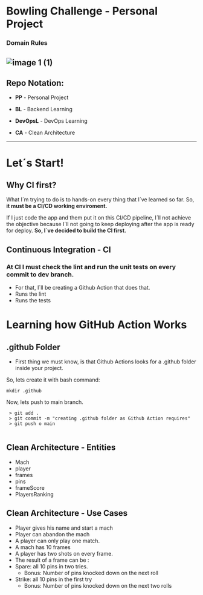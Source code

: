 # Bowling Challenge - Personal Project  

### Domain Rules

![image 1 (1)](https://user-images.githubusercontent.com/114420790/201217071-4fac7d68-ed54-4b41-a32e-857052025324.png)
----

## Repo Notation:   

+ **PP** - Personal Project  
  
+ **BL** - Backend Learning  
  
+ **DevOpsL** - DevOps Learning  
  
+ **CA** - Clean Architecture  
----

# Let´s Start!  

## Why CI first?    

What I´m trying to do is to hands-on every thing that I´ve learned so far.
So, **it must be a CI/CD working enviroment.**  

If I just code the app and them put it on this CI/CD pipeline, I´ll not achieve the objective because I´ll not going to keep deploying after the app is ready for deploy.
**So, I´ve decided to build the CI first.**  

## Continuous Integration - CI  

### At CI I must check the lint and run the unit tests on every commit to dev branch.  

+  For that, I´ll be creating a Github Action that does that.
 + Runs the lint 
 + Runs the tests  

 # Learning how GitHub Action Works  

## .github Folder 

+ First thing we must know, is that Github Actions looks for a .github folder inside your project.  

So, lets create it with bash command: 

``` mkdir .github ```

Now, lets push to main branch.

``` 
 > git add . 
 > git commit -m "creating .github folder as Github Action requires" 
 > git push o main


```




## Clean Architecture - Entities  

+ Mach
+ player
+ frames
+ pins  
+ frameScore 
+ PlayersRanking

## Clean Architecture - Use Cases  

+ Player gives his name and start a mach
+ Player can abandon the mach
+ A player can only play one match.
+ A mach has 10 frames
+ A player has two shots on every frame.
+ The result of a frame can be :  
 + Spare: all 10 pins in two tries.
    + Bonus: Number of pins knocked down on the next roll  
 + Strike: all 10 pins in the first try
    + Bonus: Number of pins knocked down on the next two rolls


